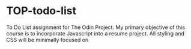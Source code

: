 # TOP-todo-list
To Do List assignment for The Odin Project. My primary objective of this course is to incorporate Javascript into a resume project. All styling and CSS will be minimally focused on
